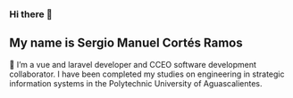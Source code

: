 ### Hi there 👋
## My name is Sergio Manuel Cortés Ramos
🔭 I’m a vue and laravel developer and CCEO software development collaborator.
I have been completed my studies on engineering in strategic information systems in the Polytechnic University of Aguascalientes.

<!--
**SergioCortesR/SergioCortesR** is a ✨ _special_ ✨ repository because its `README.md` (this file) appears on your GitHub profile.

Here are some ideas to get you started:

- 🔭 I’m currently working on ...
- 🌱 I’m currently learning ...
- 👯 I’m looking to collaborate on ...
- 🤔 I’m looking for help with ...
- 💬 Ask me about ...
- 📫 How to reach me: ...
- 😄 Pronouns: ...
- ⚡ Fun fact: ...
-->
